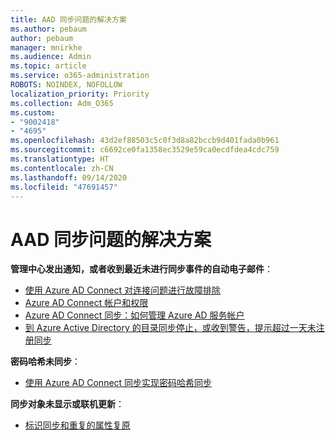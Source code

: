 ```yaml
---
title: AAD 同步问题的解决方案
ms.author: pebaum
author: pebaum
manager: mnirkhe
ms.audience: Admin
ms.topic: article
ms.service: o365-administration
ROBOTS: NOINDEX, NOFOLLOW
localization_priority: Priority
ms.collection: Adm_O365
ms.custom:
- "9002418"
- "4695"
ms.openlocfilehash: 43d2ef88503c5c0f3d8a82bccb9d401fada0b961
ms.sourcegitcommit: c6692ce0fa1358ec3529e59ca0ecdfdea4cdc759
ms.translationtype: HT
ms.contentlocale: zh-CN
ms.lasthandoff: 09/14/2020
ms.locfileid: "47691457"
---
```

# <a name="solutions-for-aad-synchronization-problems"></a>AAD 同步问题的解决方案

**管理中心发出通知，或者收到最近未进行同步事件的自动电子邮件**：

- [使用 Azure AD Connect 对连接问题进行故障排除](https://docs.microsoft.com/azure/active-directory/hybrid/tshoot-connect-connectivity)
- [Azure AD Connect 帐户和权限](https://go.microsoft.com/fwlink/p/?LinkId=820598)
- [Azure AD Connect 同步：如何管理 Azure AD 服务帐户](https://docs.microsoft.com/azure/active-directory/hybrid/how-to-connect-azureadaccount)
- [到 Azure Active Directory 的目录同步停止，或收到警告，提示超过一天未注册同步](https://support.microsoft.com/help/2882421/directory-synchronization-to-azure-active-directory-stops-or-you-re-warned-that-sync-hasn-t-registered-in-more-than-a-day)
 
**密码哈希未同步**：

- [使用 Azure AD Connect 同步实现密码哈希同步](https://docs.microsoft.com/azure/active-directory/hybrid/how-to-connect-password-hash-synchronization)

**同步对象未显示或联机更新**：

- [标识同步和重复的属性复原](https://docs.microsoft.com/azure/active-directory/hybrid/how-to-connect-syncservice-duplicate-attribute-resiliency)
